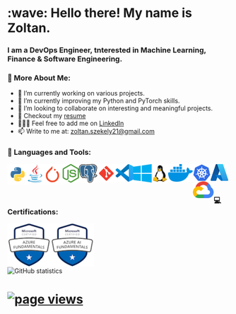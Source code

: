 <h1 align="left" id="readme-title">:wave: Hello there! My name is Zoltan.</h1> 
<h3 align="left">I am a DevOps Engineer, tnterested in Machine Learning, Finance & Software Engineering.</h3>

### 🧐 More About Me:

- 🔭 I’m currently working on various projects. 
- 🌱 I’m currently improving my Python and PyTorch skills. 
- 👯 I’m looking to collaborate on interesting and meaningful projects.
- 📝 Checkout my [resume](https://zoltanszekely21.github.io/ZoltanSzekelyCV/)
- 👨🏻‍💻 Feel free to add me on [LinkedIn](https://www.linkedin.com/in/zoltan-ioan-szekely/)
- 📫 Write to me at: zoltan.szekely21@gmail.com  


### 🔨 Languages and Tools:

<a href="https://www.python.org" target="_blank"><img align="left" src="/assets/python.svg" alt="Python" height="46px"/> </a> 

<a href="https://www.java.com" target="_blank"><img align="left" alt="Java" height ="42px" src="/assets/java.png"> </a>

<a href="https://pytorch.org/" target="_blank"><img align="left" src="/assets/pytorch.svg" alt="PyTorch" height="46px"/> </a> 

<a href="https://nodejs.org" target="_blank"><img align="left" alt="Node.js" height ="42px" src="/assets/nodejs.svg"> </a>

<a href="https://www.postgresql.org/" target="_blank"><img align="left" src="/assets/Postgresql.svg" alt="PostgreSQL" height="42px"/> </a> 

<a href="https://git-scm.com/" target="_blank"><img align="left" src="/assets/git-scm.svg" alt="Git" height="42px"/> </a> 

<a href="https://code.visualstudio.com/" target="_blank"><img align="left" src="/assets/vscode.svg" alt="Visual Studio Code" height="40px"/> </a> 

<a href="https://www.microsoft.com/en-us/windows-server" target="_blank"><img align="left" src="/assets/windows.svg" alt="Windows" height="42px"/> </a> 

<a href="https://www.linux.org/" target="_blank"><img align="left" src="/assets/linux.svg" alt="Linux" height="44px"/> </a>

<a href="https://www.docker.com/" target="_blank"><img align="left" src="/assets/docker.svg" alt="Docker" height="40px"/> </a>

<a href="https://kubernetes.io/" target="_blank"><img align="left" alt="Kubernetes" height ="39px"  src="/assets/k8.svg"> </a>

<a href="https://azure.microsoft.com/en-us/" target="_blank"><img align="left" src="/assets/Azure2021.svg" alt="Microsoft Azure" height="38px"/> </a>

<a href="https://cloud.google.com/" target="_blank"><img align="left" src="/assets/gcp.svg" alt="Google Cloud Platform" height="38px"/> </a>  <br/>

<br>

### 💻 Certifications:

<a href="https://docs.microsoft.com/en-us/learn/certifications/azure-fundamentals/" target="_blank"><img align="left" src="/assets/az-900.png" alt="Azure" height="98px"/> </a> 
<a href="https://docs.microsoft.com/en-us/learn/certifications/azure-fundamentals/" target="_blank"><img align="left" src="/assets/ai-900.png" alt="Azure" height="98px"/> </a> 

<br>

<br>

<br>

<br>

<br>



![GitHub statistics](https://github-readme-stats.vercel.app/api?username=zoltanszekely21&theme=dark&show_icons=true)  
<h1 align="left"><a href="https://github.com/MacroPower/MacroPower"><img src="https://gpvc.arturio.dev/zoltanszekely21" alt="page views" /></h1>
